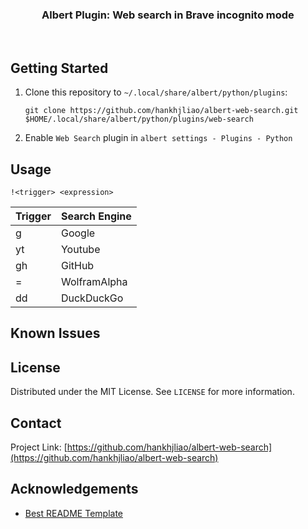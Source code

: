 <p align="center">
<h3 align="center">Albert Plugin: Web search in Brave incognito mode</h3>

<p align="center">
<a href="https://github.com/hankhjliao/albert-web-search/graphs/contributors">
<img src="https://img.shields.io/github/contributors/hankhjliao/albert-web-search.svg?style=flat-square" alt=""></a>
<a href="https://github.com/hankhjliao/albert-web-search/network/members">
<img src="https://img.shields.io/github/forks/hankhjliao/albert-web-search.svg?style=flat-square" alt=""></a>
<a href="https://github.com/hankhjliao/albert-web-search/stargazers">
<img src="https://img.shields.io/github/stars/hankhjliao/albert-web-search.svg?style=flat-square" alt=""></a>
<a href="https://github.com/hankhjliao/albert-web-search/issues">
<img src="https://img.shields.io/github/issues/hankhjliao/albert-web-search.svg?style=flat-square" alt=""></a>
<a href="https://github.com/hankhjliao/albert-web-search/blob/master/LICENSE.txt">
<img src="https://img.shields.io/github/license/hankhjliao/albert-web-search.svg?style=flat-square" alt=""></a>
</p>

</p>

## Getting Started

1. Clone this repository to `~/.local/share/albert/python/plugins`:
   ```
   git clone https://github.com/hankhjliao/albert-web-search.git $HOME/.local/share/albert/python/plugins/web-search
   ```
2. Enable `Web Search` plugin in `albert settings - Plugins - Python`

## Usage

`!<trigger> <expression>`

| Trigger | Search Engine |
| ------- | ------------- |
| g       | Google        |
| yt      | Youtube       |
| gh      | GitHub        |
| =       | WolframAlpha  |
| dd      | DuckDuckGo    |

## Known Issues

## License

Distributed under the MIT License. See `LICENSE` for more information.

## Contact

Project Link: [https://github.com/hankhjliao/albert-web-search](https://github.com/hankhjliao/albert-web-search)

## Acknowledgements
- [Best README Template](https://github.com/othneildrew/Best-README-Template)

